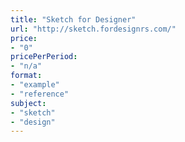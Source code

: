 ```yaml
---
title: "Sketch for Designer"
url: "http://sketch.fordesignrs.com/"
price: 
- "0"
pricePerPeriod: 
- "n/a"
format: 
- "example"
- "reference"
subject: 
- "sketch"
- "design"
---
```

